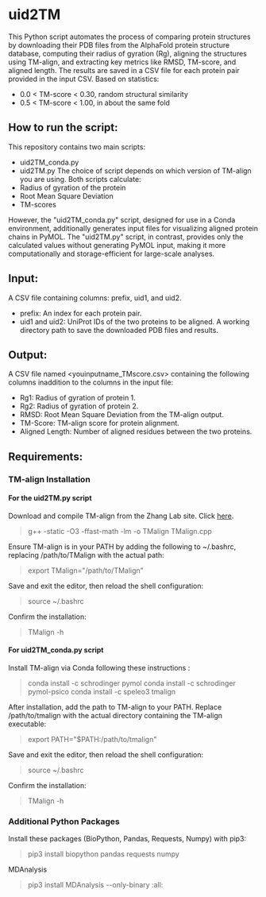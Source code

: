 # uid2TM
This Python script automates the process of comparing protein structures by downloading their PDB files from the AlphaFold protein structure database, computing their radius of gyration (Rg), aligning the structures using TM-align, and extracting key metrics like RMSD, TM-score, and aligned length. The results are saved in a CSV file for each protein pair provided in the input CSV. Based on statistics:
- 0.0 < TM-score < 0.30, random structural similarity              
- 0.5 < TM-score < 1.00, in about the same fold                   

## How to run the script:
This repository contains two main scripts:

- uid2TM_conda.py
- uid2TM.py
The choice of script depends on which version of TM-align you are using. Both scripts calculate:
- Radius of gyration of the protein
- Root Mean Square Deviation 
- TM-scores

However, the "uid2TM_conda.py" script, designed for use in a Conda environment, additionally generates input files for visualizing aligned protein chains in PyMOL. The "uid2TM.py" script, in contrast, provides only the calculated values without generating PyMOL input, making it more computationally and storage-efficient for large-scale analyses.

## Input:
A CSV file containing columns: prefix, uid1, and uid2.
- prefix: An index for each protein pair.
- uid1 and uid2: UniProt IDs of the two proteins to be aligned.
A working directory path to save the downloaded PDB files and results.

## Output:
A CSV file named <youinputname_TMscore.csv> containing the following columns inaddition to the columns in the input file:
- Rg1: Radius of gyration of protein 1.
- Rg2: Radius of gyration of protein 2.
- RMSD: Root Mean Square Deviation from the TM-align output.
- TM-Score: TM-align score for protein alignment.
- Aligned Length: Number of aligned residues between the two proteins.

## Requirements:

### TM-align Installation
#### For the uid2TM.py script
Download and compile TM-align from the Zhang Lab site. Click [here](https://zhanggroup.org/TM-align/TMalign.cpp). 
> g++ -static -O3 -ffast-math -lm -o TMalign TMalign.cpp

Ensure TM-align is in your PATH by adding the following to ~/.bashrc, 
replacing /path/to/TMalign with the actual path:
> export TMalign="/path/to/TMalign"

Save and exit the editor, then reload the shell configuration:
> source ~/.bashrc

Confirm the installation:
> TMalign -h

#### For uid2TM_conda.py script
Install TM-align via Conda following these instructions :
> conda install -c schrodinger pymol
> conda install -c schrodinger pymol-psico
> conda install -c speleo3 tmalign

After installation, add the path to TM-align to your PATH. 
Replace /path/to/tmalign with the actual directory containing the TM-align executable:
> export PATH="$PATH:/path/to/tmalign"

Save and exit the editor, then reload the shell configuration:
> source ~/.bashrc

Confirm the installation:
> TMalign -h

### Additional Python Packages
Install these packages (BioPython, Pandas, Requests, Numpy) with pip3:
>pip3 install biopython pandas requests numpy

MDAnalysis
>pip3 install MDAnalysis --only-binary :all:
